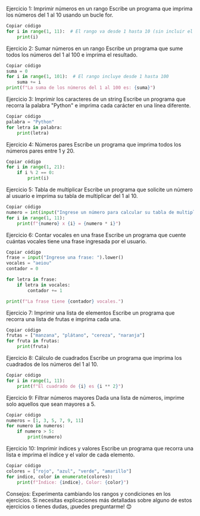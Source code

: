 Ejercicio 1: Imprimir números en un rango
Escribe un programa que imprima los números del 1 al 10 usando un bucle for.

```python
Copiar código
for i in range(1, 11):  # El rango va desde 1 hasta 10 (sin incluir el 11)
    print(i)
```

Ejercicio 2: Sumar números en un rango
Escribe un programa que sume todos los números del 1 al 100 e imprima el resultado.

```python
Copiar código
suma = 0
for i in range(1, 101):  # El rango incluye desde 1 hasta 100
    suma += i
print(f"La suma de los números del 1 al 100 es: {suma}")
```

Ejercicio 3: Imprimir los caracteres de un string
Escribe un programa que recorra la palabra "Python" e imprima cada carácter en una línea diferente.

```python
Copiar código
palabra = "Python"
for letra in palabra:
    print(letra)
```

Ejercicio 4: Números pares
Escribe un programa que imprima todos los números pares entre 1 y 20.

```python
Copiar código
for i in range(1, 21):
    if i % 2 == 0:
        print(i)
```

Ejercicio 5: Tabla de multiplicar
Escribe un programa que solicite un número al usuario e imprima su tabla de multiplicar del 1 al 10.

```python
Copiar código
numero = int(input("Ingrese un número para calcular su tabla de multiplicar: "))
for i in range(1, 11):
    print(f"{numero} x {i} = {numero * i}")
```

Ejercicio 6: Contar vocales en una frase
Escribe un programa que cuente cuántas vocales tiene una frase ingresada por el usuario.

```python
Copiar código
frase = input("Ingrese una frase: ").lower()
vocales = "aeiou"
contador = 0

for letra in frase:
    if letra in vocales:
        contador += 1

print(f"La frase tiene {contador} vocales.")
```

Ejercicio 7: Imprimir una lista de elementos
Escribe un programa que recorra una lista de frutas e imprima cada una.

```python
Copiar código
frutas = ["manzana", "plátano", "cereza", "naranja"]
for fruta in frutas:
    print(fruta)
```

Ejercicio 8: Cálculo de cuadrados
Escribe un programa que imprima los cuadrados de los números del 1 al 10.

```python
Copiar código
for i in range(1, 11):
    print(f"El cuadrado de {i} es {i ** 2}")
```

Ejercicio 9: Filtrar números mayores
Dada una lista de números, imprime solo aquellos que sean mayores a 5.

```python
Copiar código
numeros = [1, 3, 5, 7, 9, 11]
for numero in numeros:
    if numero > 5:
        print(numero)
```

Ejercicio 10: Imprimir índices y valores
Escribe un programa que recorra una lista e imprima el índice y el valor de cada elemento.

```python
Copiar código
colores = ["rojo", "azul", "verde", "amarillo"]
for indice, color in enumerate(colores):
    print(f"Índice: {indice}, Color: {color}")
```

Consejos:
Experimenta cambiando los rangos y condiciones en los ejercicios.
Si necesitas explicaciones más detalladas sobre alguno de estos ejercicios o tienes dudas, ¡puedes preguntarme! 😊